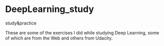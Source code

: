 # DeepLearning_study
study&amp;practice

These are some of the exercises I did while studying Deep Learning, some of which are from the Web and others from Udacity.
